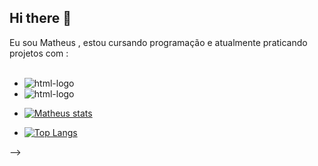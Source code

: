 ## Hi there 👋

Eu sou Matheus , estou cursando programação e atualmente praticando projetos com : 
<br>
<br>

- <img src="https://img.shields.io/badge/HTML-239120?style=for-the-badge&logo=html5&logoColor=white" alt="html-logo" /> 

- <img src="https://img.shields.io/badge/CSS-239120?&style=for-the-badge&logo=css3&logoColor=white" alt="html-logo" />

- [![ Matheus stats](https://github-readme-stats.vercel.app/api?username=matheusalves123)](https://github.com/anuraghazra/github-readme-stats)

- [![Top Langs](https://github-readme-stats.vercel.app/api/top-langs/?username=matheusalves123)](https://github.com/anuraghazra/github-readme-stats)



-->
